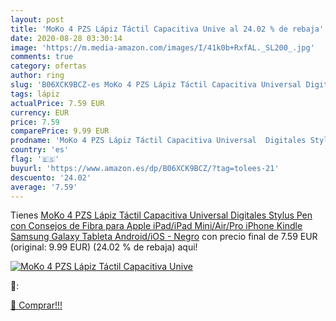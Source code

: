 ```yaml
---
layout: post
title: 'MoKo 4 PZS Lápiz Táctil Capacitiva Unive al 24.02 % de rebaja'
date: 2020-08-28 03:30:14
image: 'https://m.media-amazon.com/images/I/41k0b+RxfAL._SL200_.jpg'
comments: true
category: ofertas
author: ring
slug: 'B06XCK9BCZ-es MoKo 4 PZS Lápiz Táctil Capacitiva Universal Digitales...'
tags: lápiz
actualPrice: 7.59 EUR
currency: EUR
price: 7.59
comparePrice: 9.99 EUR
prodname: 'MoKo 4 PZS Lápiz Táctil Capacitiva Universal  Digitales Stylus Pen con Consejos de Fibra para Apple iPad/iPad Mini/Air/Pro  iPhone  Kindle  Samsung Galaxy  Tableta Android/iOS - Negro'
country: 'es'
flag: '🇪🇸'
buyurl: 'https://www.amazon.es/dp/B06XCK9BCZ/?tag=tolees-21'
descuento: '24.02'
average: '7.59'
---
```


Tienes [MoKo 4 PZS Lápiz Táctil Capacitiva Universal  Digitales Stylus Pen con Consejos de Fibra para Apple iPad/iPad Mini/Air/Pro  iPhone  Kindle  Samsung Galaxy  Tableta Android/iOS - Negro](https://www.amazon.es/dp/B06XCK9BCZ/?tag=tolees-21) con precio final de  7.59 EUR (original: 9.99 EUR) (24.02 %  de rebaja) aqui!

[![MoKo 4 PZS Lápiz Táctil Capacitiva Unive](https://m.media-amazon.com/images/I/41k0b+RxfAL._SL200_.jpg)](https://www.amazon.es/dp/B06XCK9BCZ/?tag=tolees-21)

🔎:


[🛒 Comprar!!!](https://www.amazon.es/dp/B06XCK9BCZ/?tag=tolees-21)
